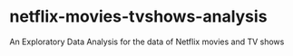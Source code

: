 # netflix-movies-tvshows-analysis
An Exploratory Data Analysis for the data of Netflix movies and TV shows
